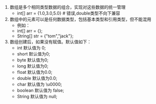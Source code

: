1. 数组是多个相同类型数据的组合，实现对这些数据的统一管理
    - int[] arr = {1.0,3.0,5.0}    # 错误,double类型不向下兼容
2. 数组中的元素可以是任何数据类型，包括基本类型和引用类型，但不能混用
    - 例如：
    - int[] arr = {};
    - String[] str = {"tom","jack"};
3. 数组创建后，如果没有赋值。默认值如下：
    - int 默认值为 0;
    - short 默认值为0;
    - byte 默认值为0;
    - long 默认值为0;
    - float 默认值为0.0;
    - double 默认值为0.0;
    - char 默认值为 \u0000;
    - boolean 默认值为 false;
    - String 默认值为 null;
 